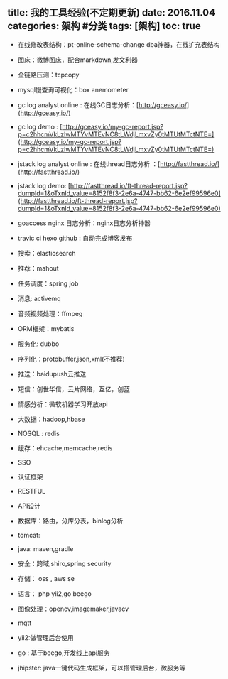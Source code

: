 title: 我的工具经验(不定期更新)
date: 2016.11.04
categories: 架构 #分类
tags: [架构]
toc: true
---
* 在线修改表结构：pt-online-schema-change dba神器，在线扩充表结构
* 图床：微博图床，配合markdown,发文利器
* 全链路压测：tcpcopy
* mysql慢查询可视化：box anemometer
* gc log analyst online : 在线GC日志分析：[http://gceasy.io/](http://gceasy.io/)
* gc log demo : [http://gceasy.io/my-gc-report.jsp?p=c2hhcmVkLzIwMTYvMTEvNC8tLWdjLmxvZy0tMTUtMTctNTE=](http://gceasy.io/my-gc-report.jsp?p=c2hhcmVkLzIwMTYvMTEvNC8tLWdjLmxvZy0tMTUtMTctNTE=)

* jstack log analyst online : 在线thread日志分析 ：[http://fastthread.io/](http://fastthread.io/)
* jstack log demo: [http://fastthread.io/ft-thread-report.jsp?dumpId=1&oTxnId_value=8152f8f3-2e6a-4747-bb62-6e2ef99596e0](http://fastthread.io/ft-thread-report.jsp?dumpId=1&oTxnId_value=8152f8f3-2e6a-4747-bb62-6e2ef99596e0)

* goaccess nginx 日志分析：nginx日志分析神器

* travic ci hexo github : 自动完成博客发布

* 搜索：elasticsearch
* 推荐：mahout
* 任务调度：spring job
* 消息: activemq
* 音频视频处理：ffmpeg
* ORM框架：mybatis
* 服务化: dubbo
* 序列化：protobuffer,json,xml(不推荐)
* 推送：baidupush云推送
* 短信：创世华信，云片网络，互亿，创蓝
* 情感分析：微软机器学习开放api
* 大数据：hadoop,hbase
* NOSQL : redis
* 缓存：ehcache,memcache,redis
* SSO
* 认证框架
* RESTFUL
* API设计
* 数据库：路由，分库分表，binlog分析
* tomcat:
* java: maven,gradle
* 安全：跨域,shiro,spring security
* 存储： oss , aws se
* 语言： php yii2,go beego
* 图像处理：opencv,imagemaker,javacv
* mqtt
* yii2:做管理后台使用
* go : 基于beego,开发线上api服务
* jhipster: java一键代码生成框架，可以搭管理后台，微服务等
